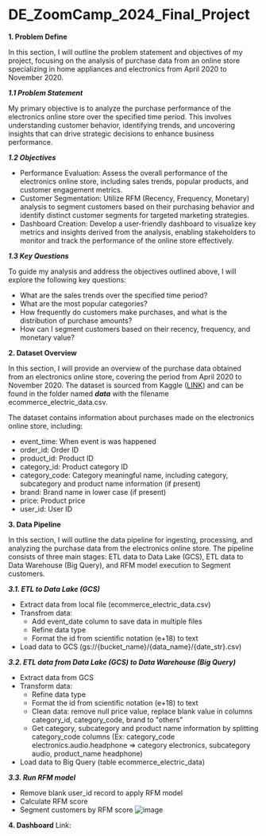# DE_ZoomCamp_2024_Final_Project
**1. Problem Define**

In this section, I will outline the problem statement and objectives of my project, focusing on the analysis of purchase data from an online store specializing in home appliances and electronics from April 2020 to November 2020.

_**1.1 Problem Statement**_

My primary objective is to analyze the purchase performance of the electronics online store over the specified time period. This involves understanding customer behavior, identifying trends, and uncovering insights that can drive strategic decisions to enhance business performance.

**_1.2 Objectives_**
- Performance Evaluation: Assess the overall performance of the electronics online store, including sales trends, popular products, and customer engagement metrics.
- Customer Segmentation: Utilize RFM (Recency, Frequency, Monetary) analysis to segment customers based on their purchasing behavior and identify distinct customer segments for targeted marketing strategies.
- Dashboard Creation: Develop a user-friendly dashboard to visualize key metrics and insights derived from the analysis, enabling stakeholders to monitor and track the performance of the online store effectively.
  
_**1.3 Key Questions**_

To guide my analysis and address the objectives outlined above, I will explore the following key questions:
- What are the sales trends over the specified time period?
- What are the most popular categories?
- How frequently do customers make purchases, and what is the distribution of purchase amounts?
- How can I segment customers based on their recency, frequency, and monetary value?
  

**2. Dataset Overview**

In this section, I will provide an overview of the purchase data obtained from an electronics online store, covering the period from April 2020 to November 2020. The dataset is sourced from Kaggle ([LINK](https://www.kaggle.com/datasets/mkechinov/ecommerce-purchase-history-from-electronics-store?rvi=1)) and can be found in the folder named _**data**_ with the filename ecommerce_electric_data.csv.

The dataset contains information about purchases made on the electronics online store, including:
- event_time: When event is was happened
- order_id: Order ID
- product_id: Product ID
- category_id: Product category ID
- category_code: Category meaningful name, including category, subcategory and product name information (if present)
- brand: Brand name in lower case (if present)
- price: Product price
- user_id: User ID

**3. Data Pipeline**

In this section, I will outline the data pipeline for ingesting, processing, and analyzing the purchase data from the electronics online store. The pipeline consists of three main stages: ETL data to Data Lake (GCS), ETL data to Data Warehouse (Big Query), and RFM model execution to Segment customers.

_**3.1. ETL to Data Lake (GCS)**_

- Extract data from local file (ecommerce_electric_data.csv)
- Transfrom data:
  * Add event_date column to save data in multiple files
  * Refine data type
  * Format the id from scientific notation (e+18) to text
- Load data to GCS (gs://{bucket_name}/{data_name}/{date_str}.csv)

_**3.2. ETL data from Data Lake (GCS) to Data Warehouse (Big Query)**_

- Extract data from GCS
- Transform data:
  * Refine data type
  * Format the id from scientific notation (e+18) to text
  * Clean data: remove null price value, replace blank value in columns category_id, category_code, brand to "others"
  * Get category, subcategory and product name information by splitting category_code columns (Ex: category_code electronics.audio.headphone => category electronics, subcategory audio, product_name headphone)
- Load data to Big Query (table ecommerce_electric_data)

_**3.3. Run RFM model**_

- Remove blank user_id record to apply RFM model
- Calculate RFM score
- Segment customers by RFM score
![image](https://github.com/nguyennhu0805/DE_ZoomCamp_2024_Final_Project/assets/104962044/4779edf3-3980-4b6f-97ef-c5aad2355dba)



**4. Dashboard**
Link: 

   
